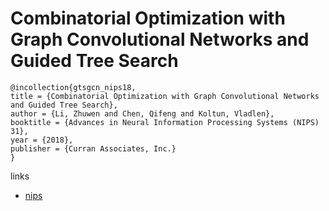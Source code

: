 # Combinatorial Optimization with Graph Convolutional Networks and Guided Tree Search

```
@incollection{gtsgcn_nips18,
title = {Combinatorial Optimization with Graph Convolutional Networks and Guided Tree Search},
author = {Li, Zhuwen and Chen, Qifeng and Koltun, Vladlen},
booktitle = {Advances in Neural Information Processing Systems (NIPS) 31},
year = {2018},
publisher = {Curran Associates, Inc.}
}
```

links
- [nips](https://nips.cc/Conferences/2018/Schedule?showEvent=11077)
